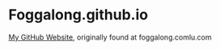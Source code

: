 Foggalong.github.io
===================

[My GitHub Website](foggalong.github.io), originally found at foggalong.comlu.com
